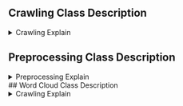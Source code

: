 ## Crawling Class Description
<details>
<summary> Crawling Explain </summary>
<div markdown='1'>

### Using Library
- "selenium"
- "webdriver_manager"
- "tqdm"

### Structure of Crawling class
#### 1. Part of Constructor
- Set some options before creating driver.
- Create chrome driver using "Selenium" library.

#### 2. Crawling videos from youtube main page
- Using the setted 'url' parameter, default of url is youtube site, start crawling 10 videos in youtube site and store the result in class variable.
- If the video is real-time video, Crawler skip the video because we don't crawl the comments of the video.
- Crawling target is videos title, thumbnail image, videos link(url address), the number of hits, and the number of likes.
- Whenever you need the crawled data, you can call the class method.
- The structure of crawled data
```json
{
    "{Video Link1}" : {
        "title" : "{Video Title}",
        "img" : "{Video Thumbnail Image Link}",
        "hits" : "{Video Hits}",
        "likes" : "{Video Likes}"
    },
    "{Video Link2}" : {
        "title" : "{Video Title}",
        "img" : "{Video Thumbnail Image Link}",
        "hits" : "{Video Hits}",
        "likes" : "{Video Likes}"
    },
    ...
}
```

#### 3. Crawling videos using keyword given by the user
- Using the given 'keyword' and 'url' parameter, default of url is youtube site, connect the youtube page at first.After that, move searched page using 'keyword' and start crawling 10 videos in the searched page. Finally, store the crawled data in class variable.
- If the video is real-time video, Crawler skip the video because we don't crawl the comments of the video.
- If the video is "SHORTS" video, then Crawler skip the video.
- Crawling target is videos title, thumbnail image, videos link(url address), the number of hits, and the number of likes.
- Whenever you need the crawled data, you can call the class method.
- The structure of crawled data
```json
{
    "{keyword}" : {
        "{Video Link1}" : {
            "title" : "{Video Title}",
            "img" : "{Video Thumbnail Image}",
            "hits" : "{Video Hits}",
            "likes" : "{Video Likes}"
        },
        "{Video Link2}" : {
            "title" : "{Video Title}",
            "img" : "{Video Thumbnail Image}",
            "hits" : "{Video Hits}",
            "likes" : "{Video Likes}"
        },
        ...
    },
    "{keyword}" : {
        "{Video Link1}" : {
            "title" : "{Video Title}",
            "img" : "{Video Thumbnail Image}",
            "hits" : "{Video Hits}",
            "likes" : "{Video Likes}"
        },
        "{Video Link2}" : {
            "title" : "{Video Title}",
            "img" : "{Video Thumbnail Image}",
            "hits" : "{Video Hits}",
            "likes" : "{Video Likes}"
        },
        ...
    },
    ...
}
```

#### 4. Crawling comments in the video
- Using the given 'link' and 'sc_num' parameter, link is a video address and sc_num is how many scroll the video page and default of sc_num is 20, start crawling comments in the video. Finally, store the crawled data in class variable.
- Crawling target is comments of the video.
- Whenever you need the crawled data, you can call the class method.
- The structure of crawled data
```json
{
    "{Video Link}" : ["{comment1}", "{comment2}", ...]
}
```

#### 5. Driver close
- Why this method is needed?
<<<<<<< HEAD:features/README.md
When you close the driver after the crawling in each time, Session id error is arose.
- Close the driver used.
</div>
</details>

## Preprocessing Class Description
<details>
<summary>Preprocessing Explain</summary>
<div markdown='1'>

### Using Library
- "re"
- "tqdm"

### Structure of Preprocessing Class
#### 1. Part of Constructor
- Define Special Characters, Emoticons (Unicode Range), Alphabets, Numbers

#### 2. Processing of the comment data into sentence data
- Break the comments into several sentences based on line feed and store the sentences in class variable.
- If you need the processed data, you can call the class method.

#### 3. Processing of the sentence data into word data
- Break the sentences into several words based on white space and erase special characters or emoticons in the word. And then store the words in class variable.
- If you need the processed data, you can call the class method.
</div>
</details>
## Word Cloud Class Description
<details>
<summary> Crawling Explain </summary>
<div markdown='1'>
### Using Library
- "wordcloud"
- "konlpy"
- "collections"
- "numpy"
- "os"
- "PIL"
### Structure of Wordcloud Class
#### 1. Part of Constructor
- If a data given by parameter is exist, store the data in class variable.
- Set the image path and font path which is used to create word cloud image.
- If the data type is "pos" (positive), then set the font color "spring". If the data type is "neg" (negative), then set teh font color "PuBu".
#### 2. Creating word cloud
- Since the data received by parameter is raw data, it needs to be processed.
- Divide the data into morpheme units and then extract nouns and adjective words.
- Count the nouns and adjective words and take the top 40 words.
- Using the top 40 words, create word cloud image and store the result.
</div>
</details>
